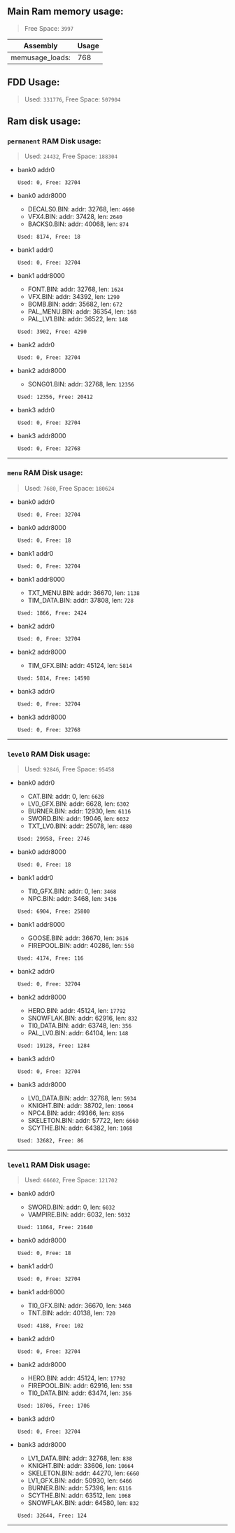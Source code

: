 ## Main Ram memory usage:
> Free Space: `3997`

|Assembly| Usage|
|-|-|
|memusage_loads:|768|

## FDD Usage:
> Used: `331776`, Free Space: `507904`

## Ram disk usage:
### `permanent` RAM Disk usage:

> Used: `24432`, Free Space: `188304`

- bank0 addr0

  `Used: 0, Free: 32704`

- bank0 addr8000
	* DECALS0.BIN: addr: 32768, len: `4660`
	* VFX4.BIN: addr: 37428, len: `2640`
	* BACKS0.BIN: addr: 40068, len: `874`

  `Used: 8174, Free: 18`

- bank1 addr0

  `Used: 0, Free: 32704`

- bank1 addr8000
	* FONT.BIN: addr: 32768, len: `1624`
	* VFX.BIN: addr: 34392, len: `1290`
	* BOMB.BIN: addr: 35682, len: `672`
	* PAL_MENU.BIN: addr: 36354, len: `168`
	* PAL_LV1.BIN: addr: 36522, len: `148`

  `Used: 3902, Free: 4290`

- bank2 addr0

  `Used: 0, Free: 32704`

- bank2 addr8000
	* SONG01.BIN: addr: 32768, len: `12356`

  `Used: 12356, Free: 20412`

- bank3 addr0

  `Used: 0, Free: 32704`

- bank3 addr8000

  `Used: 0, Free: 32768`


---
### `menu` RAM Disk usage:

> Used: `7680`, Free Space: `180624`

- bank0 addr0

  `Used: 0, Free: 32704`

- bank0 addr8000

  `Used: 0, Free: 18`

- bank1 addr0

  `Used: 0, Free: 32704`

- bank1 addr8000
	* TXT_MENU.BIN: addr: 36670, len: `1138`
	* TIM_DATA.BIN: addr: 37808, len: `728`

  `Used: 1866, Free: 2424`

- bank2 addr0

  `Used: 0, Free: 32704`

- bank2 addr8000
	* TIM_GFX.BIN: addr: 45124, len: `5814`

  `Used: 5814, Free: 14598`

- bank3 addr0

  `Used: 0, Free: 32704`

- bank3 addr8000

  `Used: 0, Free: 32768`


---
### `level0` RAM Disk usage:

> Used: `92846`, Free Space: `95458`

- bank0 addr0
	* CAT.BIN: addr: 0, len: `6628`
	* LV0_GFX.BIN: addr: 6628, len: `6302`
	* BURNER.BIN: addr: 12930, len: `6116`
	* SWORD.BIN: addr: 19046, len: `6032`
	* TXT_LV0.BIN: addr: 25078, len: `4880`

  `Used: 29958, Free: 2746`

- bank0 addr8000

  `Used: 0, Free: 18`

- bank1 addr0
	* TI0_GFX.BIN: addr: 0, len: `3468`
	* NPC.BIN: addr: 3468, len: `3436`

  `Used: 6904, Free: 25800`

- bank1 addr8000
	* GOOSE.BIN: addr: 36670, len: `3616`
	* FIREPOOL.BIN: addr: 40286, len: `558`

  `Used: 4174, Free: 116`

- bank2 addr0

  `Used: 0, Free: 32704`

- bank2 addr8000
	* HERO.BIN: addr: 45124, len: `17792`
	* SNOWFLAK.BIN: addr: 62916, len: `832`
	* TI0_DATA.BIN: addr: 63748, len: `356`
	* PAL_LV0.BIN: addr: 64104, len: `148`

  `Used: 19128, Free: 1284`

- bank3 addr0

  `Used: 0, Free: 32704`

- bank3 addr8000
	* LV0_DATA.BIN: addr: 32768, len: `5934`
	* KNIGHT.BIN: addr: 38702, len: `10664`
	* NPC4.BIN: addr: 49366, len: `8356`
	* SKELETON.BIN: addr: 57722, len: `6660`
	* SCYTHE.BIN: addr: 64382, len: `1068`

  `Used: 32682, Free: 86`


---
### `level1` RAM Disk usage:

> Used: `66602`, Free Space: `121702`

- bank0 addr0
	* SWORD.BIN: addr: 0, len: `6032`
	* VAMPIRE.BIN: addr: 6032, len: `5032`

  `Used: 11064, Free: 21640`

- bank0 addr8000

  `Used: 0, Free: 18`

- bank1 addr0

  `Used: 0, Free: 32704`

- bank1 addr8000
	* TI0_GFX.BIN: addr: 36670, len: `3468`
	* TNT.BIN: addr: 40138, len: `720`

  `Used: 4188, Free: 102`

- bank2 addr0

  `Used: 0, Free: 32704`

- bank2 addr8000
	* HERO.BIN: addr: 45124, len: `17792`
	* FIREPOOL.BIN: addr: 62916, len: `558`
	* TI0_DATA.BIN: addr: 63474, len: `356`

  `Used: 18706, Free: 1706`

- bank3 addr0

  `Used: 0, Free: 32704`

- bank3 addr8000
	* LV1_DATA.BIN: addr: 32768, len: `838`
	* KNIGHT.BIN: addr: 33606, len: `10664`
	* SKELETON.BIN: addr: 44270, len: `6660`
	* LV1_GFX.BIN: addr: 50930, len: `6466`
	* BURNER.BIN: addr: 57396, len: `6116`
	* SCYTHE.BIN: addr: 63512, len: `1068`
	* SNOWFLAK.BIN: addr: 64580, len: `832`

  `Used: 32644, Free: 124`


---

